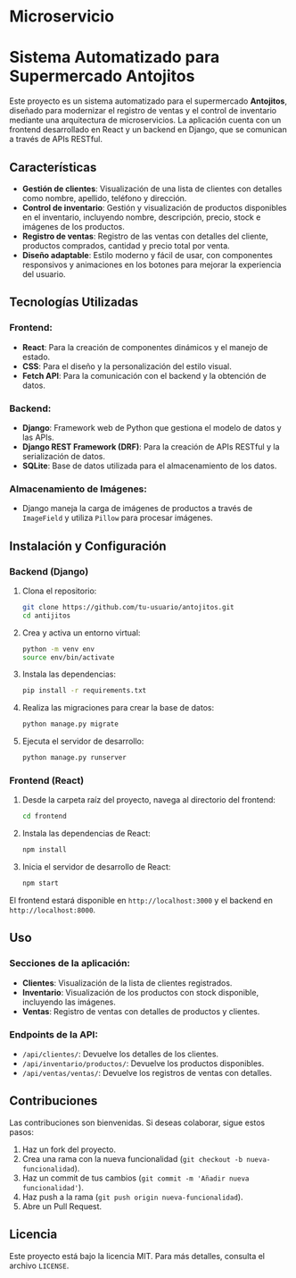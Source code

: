 # Microservicio
# Sistema Automatizado para Supermercado Antojitos

Este proyecto es un sistema automatizado para el supermercado **Antojitos**, diseñado para modernizar el registro de ventas y el control de inventario mediante una arquitectura de microservicios. La aplicación cuenta con un frontend desarrollado en React y un backend en Django, que se comunican a través de APIs RESTful.

## Características

- **Gestión de clientes**: Visualización de una lista de clientes con detalles como nombre, apellido, teléfono y dirección.
- **Control de inventario**: Gestión y visualización de productos disponibles en el inventario, incluyendo nombre, descripción, precio, stock e imágenes de los productos.
- **Registro de ventas**: Registro de las ventas con detalles del cliente, productos comprados, cantidad y precio total por venta.
- **Diseño adaptable**: Estilo moderno y fácil de usar, con componentes responsivos y animaciones en los botones para mejorar la experiencia del usuario.

## Tecnologías Utilizadas

### Frontend:
- **React**: Para la creación de componentes dinámicos y el manejo de estado.
- **CSS**: Para el diseño y la personalización del estilo visual.
- **Fetch API**: Para la comunicación con el backend y la obtención de datos.

### Backend:
- **Django**: Framework web de Python que gestiona el modelo de datos y las APIs.
- **Django REST Framework (DRF)**: Para la creación de APIs RESTful y la serialización de datos.
- **SQLite**: Base de datos utilizada para el almacenamiento de los datos.

### Almacenamiento de Imágenes:
- Django maneja la carga de imágenes de productos a través de `ImageField` y utiliza `Pillow` para procesar imágenes.

## Instalación y Configuración

### Backend (Django)

1. Clona el repositorio:

    ```bash
    git clone https://github.com/tu-usuario/antojitos.git
    cd antijitos
    ```

2. Crea y activa un entorno virtual:

    ```bash
    python -m venv env
    source env/bin/activate
    ```

3. Instala las dependencias:

    ```bash
    pip install -r requirements.txt
    ```

4. Realiza las migraciones para crear la base de datos:

    ```bash
    python manage.py migrate
    ```

5. Ejecuta el servidor de desarrollo:

    ```bash
    python manage.py runserver
    ```

### Frontend (React)

1. Desde la carpeta raíz del proyecto, navega al directorio del frontend:

    ```bash
    cd frontend
    ```

2. Instala las dependencias de React:

    ```bash
    npm install
    ```

3. Inicia el servidor de desarrollo de React:

    ```bash
    npm start
    ```

El frontend estará disponible en `http://localhost:3000` y el backend en `http://localhost:8000`.

## Uso

### Secciones de la aplicación:

- **Clientes**: Visualización de la lista de clientes registrados.
- **Inventario**: Visualización de los productos con stock disponible, incluyendo las imágenes.
- **Ventas**: Registro de ventas con detalles de productos y clientes.

### Endpoints de la API:

- `/api/clientes/`: Devuelve los detalles de los clientes.
- `/api/inventario/productos/`: Devuelve los productos disponibles.
- `/api/ventas/ventas/`: Devuelve los registros de ventas con detalles.

## Contribuciones

Las contribuciones son bienvenidas. Si deseas colaborar, sigue estos pasos:

1. Haz un fork del proyecto.
2. Crea una rama con la nueva funcionalidad (`git checkout -b nueva-funcionalidad`).
3. Haz un commit de tus cambios (`git commit -m 'Añadir nueva funcionalidad'`).
4. Haz push a la rama (`git push origin nueva-funcionalidad`).
5. Abre un Pull Request.

## Licencia

Este proyecto está bajo la licencia MIT. Para más detalles, consulta el archivo `LICENSE`.
